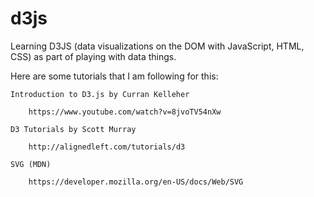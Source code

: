 # d3js

Learning D3JS (data visualizations on the DOM with JavaScript, HTML, CSS) as part of playing with data things.

Here are some tutorials that I am following for this:

	Introduction to D3.js by Curran Kelleher

		https://www.youtube.com/watch?v=8jvoTV54nXw

	D3 Tutorials by Scott Murray

		http://alignedleft.com/tutorials/d3

	SVG (MDN)

		https://developer.mozilla.org/en-US/docs/Web/SVG